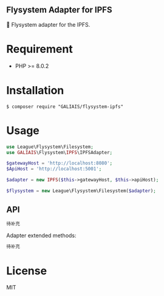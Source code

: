 ## Flysystem Adapter for IPFS

:floppy_disk: Flysystem adapter for the IPFS.

# Requirement

-   PHP >= 8.0.2

# Installation

```shell
$ composer require "GALIAIS/flysystem-ipfs"
```

# Usage

```php
use League\Flysystem\Filesystem;
use GALIAIS\Flysystem\IPFS\IPFSAdapter;

$gatewayHost = 'http://localhost:8080';
$ApiHost = 'http://localhost:5001';

$adapter = new IPFS($this->gatewayHost, $this->apiHost);

$flysystem = new League\Flysystem\Filesystem($adapter);
```

## API

```php
待补充
```

Adapter extended methods:

```php
待补充
```

# License

MIT
